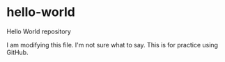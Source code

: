 # hello-world
Hello World repository

I am modifying this file. I'm not sure what to say.
This is for practice using GitHub.
